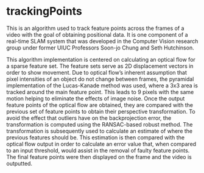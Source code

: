 # trackingPoints

This is an algorithm used to track feature points across the frames of a video with the goal of obtaining positional data. It is one component of a real-time SLAM system that was developed in the Computer Vision research group under former UIUC Professors Soon-jo Chung and Seth Hutchinson. 

This algorithm implementation is centered on calculating an optical flow for a sparse feature set. The feature sets serve as 2D displacement vectors in order
to show movement. Due to optical flow’s inherent assumption that pixel intensities of an object do not change between frames, the pyramidal implementation of the Lucas-Kanade
method was used, where a 3x3 area is tracked around the main feature point. This leads to 9 pixels with the same motion helping to eliminate the effects of image noise. Once the output feature points of the optical flow are obtained, they are compared with the previous set of feature points to obtain their perspective transformation. To avoid the effect that outliers have on the backprojection error, the transformation is computed using the RANSAC-based robust method. The transformation is subsequently used to calculate an estimate of where the previous features should be. This estimation is then compared with the optical flow output in order to calculate an error value that, when compared to an input threshold, would assist in the removal of faulty feature points. The final feature points were then displayed on the frame and the video is outputted.
